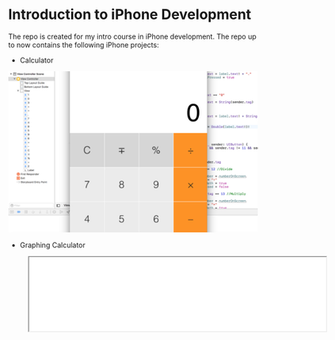 # Introduction to iPhone Development

The repo is created for my intro course in iPhone development. The repo up to now contains the following iPhone projects:
- Calculator
<img src="./Calculator/Demo.png" width="600">

- Graphing Calculator
<figure class="video_container">
<iframe src="./GraphingCalculator/Demo.png" width="600"></iframe>
</figure>

